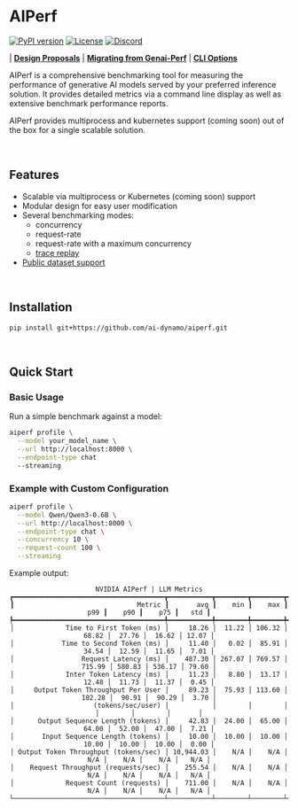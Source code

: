 <!--
SPDX-FileCopyrightText: Copyright (c) 2024-2025 NVIDIA CORPORATION & AFFILIATES. All rights reserved.
SPDX-License-Identifier: Apache-2.0

Licensed under the Apache License, Version 2.0 (the "License");
you may not use this file except in compliance with the License.
You may obtain a copy of the License at

http://www.apache.org/licenses/LICENSE-2.0

Unless required by applicable law or agreed to in writing, software
distributed under the License is distributed on an "AS IS" BASIS,
WITHOUT WARRANTIES OR CONDITIONS OF ANY KIND, either express or implied.
See the License for the specific language governing permissions and
limitations under the License.
-->
# AIPerf

[![PyPI version](https://img.shields.io/pypi/v/AIPerf)](https://pypi.org/project/aiperf/)
[![License](https://img.shields.io/badge/License-Apache_2.0-blue.svg)](https://opensource.org/licenses/Apache-2.0)
[![Discord](https://dcbadge.limes.pink/api/server/D92uqZRjCZ?style=flat)](https://discord.gg/D92uqZRjCZ)

| **[Design Proposals](https://github.com/ai-dynamo/enhancements)** | **[Migrating from Genai-Perf](docs/migrating.md)** | **[CLI Options](docs/cli_options.md)**


AIPerf is a comprehensive benchmarking tool for measuring the performance of generative AI models served by your preferred inference solution.
It provides detailed metrics via a command line display as well as extensive benchmark performance reports.

AIPerf provides multiprocess and kubernetes support (coming soon) out of the box for a single scalable solution.

</br>

<!--
======================
Features
======================
-->

## Features

- Scalable via multiprocess or Kubernetes (coming soon) support
- Modular design for easy user modification
- Several benchmarking modes:
  - concurrency
  - request-rate
  - request-rate with a maximum concurrency
  - [trace replay](docs/benchmark_modes/trace_replay.md)
- [Public dataset support](docs/benchmark_datasets.md)

</br>


<!--
======================
INSTALLATION
======================
-->

## Installation
```
pip install git+https://github.com/ai-dynamo/aiperf.git
```

</br>

<!--
======================
QUICK START
======================
-->

## Quick Start

### Basic Usage

Run a simple benchmark against a model:

```bash
aiperf profile \
  --model your_model_name \
  --url http://localhost:8000 \
  --endpoint-type chat
  --streaming
```

### Example with Custom Configuration

```bash
aiperf profile \
  --model Qwen/Qwen3-0.6B \
  --url http://localhost:8000 \
  --endpoint-type chat \
  --concurrency 10 \
  --request-count 100 \
  --streaming
```

Example output:
<div align="center">

```
NVIDIA AIPerf | LLM Metrics
┏━━━━━━━━━━━━━━━━━━━━━━━━━━━━━━━━━━━━━━┳━━━━━━━━━━━┳━━━━━━━━┳━━━━━━━━┳━━━━━━━━┳━━━━━━━━┳━━━━━━━━┳━━━━━━━┓
┃                               Metric ┃       avg ┃    min ┃    max ┃    p99 ┃    p90 ┃    p75 ┃   std ┃
┡━━━━━━━━━━━━━━━━━━━━━━━━━━━━━━━━━━━━━━╇━━━━━━━━━━━╇━━━━━━━━╇━━━━━━━━╇━━━━━━━━╇━━━━━━━━╇━━━━━━━━╇━━━━━━━┩
│             Time to First Token (ms) │     18.26 │  11.22 │ 106.32 │  68.82 │  27.76 │  16.62 │ 12.07 │
│            Time to Second Token (ms) │     11.40 │   0.02 │  85.91 │  34.54 │  12.59 │  11.65 │  7.01 │
│                 Request Latency (ms) │    487.30 │ 267.07 │ 769.57 │ 715.99 │ 580.83 │ 536.17 │ 79.60 │
│             Inter Token Latency (ms) │     11.23 │   8.80 │  13.17 │  12.48 │  11.73 │  11.37 │  0.45 │
│     Output Token Throughput Per User │     89.23 │  75.93 │ 113.60 │ 102.28 │  90.91 │  90.29 │  3.70 │
│                    (tokens/sec/user) │           │        │        │        │        │        │       │
│      Output Sequence Length (tokens) │     42.83 │  24.00 │  65.00 │  64.00 │  52.00 │  47.00 │  7.21 │
│       Input Sequence Length (tokens) │     10.00 │  10.00 │  10.00 │  10.00 │  10.00 │  10.00 │  0.00 │
│ Output Token Throughput (tokens/sec) │ 10,944.03 │    N/A │    N/A │    N/A │    N/A │    N/A │   N/A │
│    Request Throughput (requests/sec) │    255.54 │    N/A │    N/A │    N/A │    N/A │    N/A │   N/A │
│             Request Count (requests) │    711.00 │    N/A │    N/A │    N/A │    N/A │    N/A │   N/A │
└──────────────────────────────────────┴───────────┴────────┴────────┴────────┴────────┴────────┴───────┘
```
</div>


